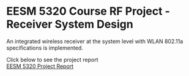 EESM 5320 Course RF Project - Receiver System Design
===============================================
An integrated wireless receiver at the system level with WLAN 802.11a specifications is implemented.

Click below to see the project report\
<a href="https://github.com/samlam723/receiver_system/blob/main/EESM5320_rf_project_report.pdf" target="_blank">EESM 5320 Project Report</a>
